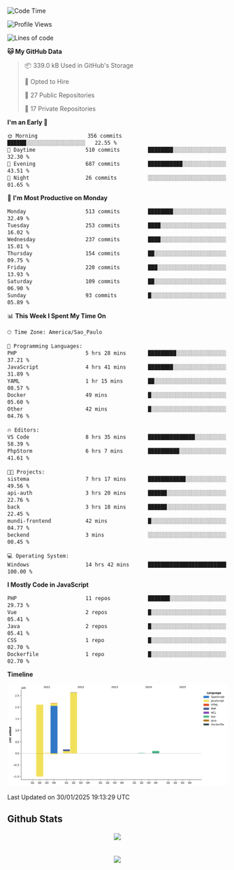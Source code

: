  
<!--START_SECTION:waka-->
![Code Time](http://img.shields.io/badge/Code%20Time-1%2C769%20hrs%2035%20mins-blue)

![Profile Views](http://img.shields.io/badge/Profile%20Views-5-blue)

![Lines of code](https://img.shields.io/badge/From%20Hello%20World%20I%27ve%20Written-7.2%20million%20lines%20of%20code-blue)

**🐱 My GitHub Data** 

> 📦 339.0 kB Used in GitHub's Storage 
 > 
> 💼 Opted to Hire
 > 
> 📜 27 Public Repositories 
 > 
> 🔑 17 Private Repositories 
 > 
**I'm an Early 🐤** 

```text
🌞 Morning                356 commits         ██████░░░░░░░░░░░░░░░░░░░   22.55 % 
🌆 Daytime                510 commits         ████████░░░░░░░░░░░░░░░░░   32.30 % 
🌃 Evening                687 commits         ███████████░░░░░░░░░░░░░░   43.51 % 
🌙 Night                  26 commits          ░░░░░░░░░░░░░░░░░░░░░░░░░   01.65 % 
```
📅 **I'm Most Productive on Monday** 

```text
Monday                   513 commits         ████████░░░░░░░░░░░░░░░░░   32.49 % 
Tuesday                  253 commits         ████░░░░░░░░░░░░░░░░░░░░░   16.02 % 
Wednesday                237 commits         ████░░░░░░░░░░░░░░░░░░░░░   15.01 % 
Thursday                 154 commits         ██░░░░░░░░░░░░░░░░░░░░░░░   09.75 % 
Friday                   220 commits         ███░░░░░░░░░░░░░░░░░░░░░░   13.93 % 
Saturday                 109 commits         ██░░░░░░░░░░░░░░░░░░░░░░░   06.90 % 
Sunday                   93 commits          █░░░░░░░░░░░░░░░░░░░░░░░░   05.89 % 
```


📊 **This Week I Spent My Time On** 

```text
🕑︎ Time Zone: America/Sao_Paulo

💬 Programming Languages: 
PHP                      5 hrs 28 mins       █████████░░░░░░░░░░░░░░░░   37.21 % 
JavaScript               4 hrs 41 mins       ████████░░░░░░░░░░░░░░░░░   31.89 % 
YAML                     1 hr 15 mins        ██░░░░░░░░░░░░░░░░░░░░░░░   08.57 % 
Docker                   49 mins             █░░░░░░░░░░░░░░░░░░░░░░░░   05.60 % 
Other                    42 mins             █░░░░░░░░░░░░░░░░░░░░░░░░   04.76 % 

🔥 Editors: 
VS Code                  8 hrs 35 mins       ███████████████░░░░░░░░░░   58.39 % 
PhpStorm                 6 hrs 7 mins        ██████████░░░░░░░░░░░░░░░   41.61 % 

🐱‍💻 Projects: 
sistema                  7 hrs 17 mins       ████████████░░░░░░░░░░░░░   49.56 % 
api-auth                 3 hrs 20 mins       ██████░░░░░░░░░░░░░░░░░░░   22.76 % 
back                     3 hrs 18 mins       ██████░░░░░░░░░░░░░░░░░░░   22.45 % 
mundi-frontend           42 mins             █░░░░░░░░░░░░░░░░░░░░░░░░   04.77 % 
beckend                  3 mins              ░░░░░░░░░░░░░░░░░░░░░░░░░   00.45 % 

💻 Operating System: 
Windows                  14 hrs 42 mins      █████████████████████████   100.00 % 
```

**I Mostly Code in JavaScript** 

```text
PHP                      11 repos            ███████░░░░░░░░░░░░░░░░░░   29.73 % 
Vue                      2 repos             █░░░░░░░░░░░░░░░░░░░░░░░░   05.41 % 
Java                     2 repos             █░░░░░░░░░░░░░░░░░░░░░░░░   05.41 % 
CSS                      1 repo              █░░░░░░░░░░░░░░░░░░░░░░░░   02.70 % 
Dockerfile               1 repo              █░░░░░░░░░░░░░░░░░░░░░░░░   02.70 % 
```



**Timeline**

![Lines of Code chart](https://raw.githubusercontent.com/MaueDev/MaueDev/main/assets/bar_graph.png)


 Last Updated on 30/01/2025 19:13:29 UTC
<!--END_SECTION:waka-->

## Github Stats  
<div align="center"><img src="https://github-readme-stats.vercel.app/api/top-langs/?username=MaueDev&hide_border=true&layout=compact" align="center" /></div>  

<br/>  

<br/>  

<div align="center">
<img src="https://komarev.com/ghpvc/?username=MaueDev&&style=flat-square" align="center" />
</div>  
  
